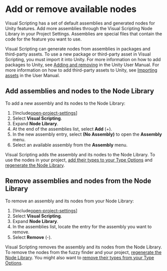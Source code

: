 # Add or remove available nodes

Visual Scripting has a set of default assemblies and generated nodes for Unity features. Add more assemblies through the
Visual Scripting Node Library in your Project Settings. Assemblies are special files that contain the code for the
feature you want to use.

Visual Scripting can generate nodes from assemblies in packages and third-party assets. To use a new package or
third-party asset in Visual Scripting, you must import it into Unity. For more information on how to add packages to
Unity, see [Adding and removing](https://docs.unity3d.com/2021.2/Documentation/Manual/upm-ui-actions.html) in the Unity
User Manual. For more information on how to add third-party assets to Unity,
see [Importing assets](https://docs.unity3d.com/2021.2/Documentation/Manual/ImportingAssets.html) in the User Manual.

## Add assemblies and nodes to the Node Library

To add a new assembly and its nodes to the Node Library:

1. [!include[open-project-settings](./snippets/vs-open-project-settings.md)]
1. Select **Visual Scripting**.
1. Expand **Node Library**.
1. At the end of the assemblies list, select **Add** (+).
1. In the new assembly entry, select **(No Assembly)** to open the **Assembly** menu.
1. Select an available assembly from the **Assembly** menu.

Visual Scripting adds the assembly and its nodes to the Node Library. To use the nodes in your
project, [add their types to your Type Options](vs-add-remove-type-options.md#add-a-type-to-your-type-options)
and [regenerate the Node Library](vs-configuration.md#Regen).

## Remove assemblies and nodes from the Node Library

To remove an assembly and its nodes from your Node Library:

1. [!include[open-project-settings](./snippets/vs-open-project-settings.md)]
1. Select **Visual Scripting**.
1. Expand **Node Library**.
1. In the assemblies list, locate the entry for the assembly you want to remove.
1. Select **Remove** (-).

Visual Scripting removes the assembly and its nodes from the Node Library. To remove the nodes from the fuzzy finder and
your project, [regenerate the Node Library](vs-configuration.md#Regen). You might also want
to [remove their types from your Type Options](vs-add-remove-type-options.md#remove-a-type-from-your-type-options).
 